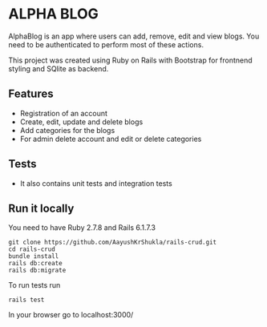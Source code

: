 # ALPHA BLOG
AlphaBlog is an app where users can add, remove, edit and view blogs. You need to be authenticated to perform most of these actions.

This project was created using Ruby on Rails with Bootstrap for frontnend styling and SQlite as backend.

## Features
* Registration of an account
* Create, edit, update and delete blogs
* Add categories for the blogs
* For admin delete account and edit or delete categories

## Tests
* It also contains unit tests and integration tests

## Run it locally
You need to have Ruby 2.7.8 and Rails 6.1.7.3

```
git clone https://github.com/AayushKrShukla/rails-crud.git
cd rails-crud
bundle install
rails db:create
rails db:migrate
```

To run tests run

```
rails test
```

In your browser go to localhost:3000/

